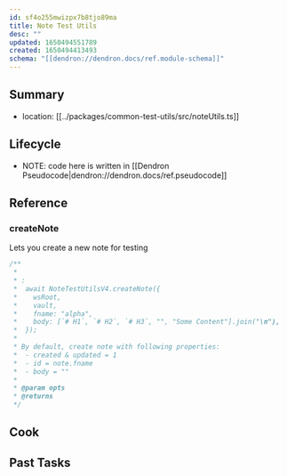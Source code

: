 ```yaml
---
id: sf4o255mwizpx7b8tjo89ma
title: Note Test Utils
desc: ""
updated: 1650494551789
created: 1650494413493
schema: "[[dendron://dendron.docs/ref.module-schema]]"
---
```


## Summary

- location: [[../packages/common-test-utils/src/noteUtils.ts]]

## Lifecycle

- NOTE: code here is written in [[Dendron Pseudocode|dendron://dendron.docs/ref.pseudocode]]

## Reference

### createNote

Lets you create a new note for testing

```ts
/**
 *
 * :
 *  await NoteTestUtilsV4.createNote({
 *    wsRoot,
 *    vault,
 *    fname: "alpha",
 *    body: [`# H1`, `# H2`, `# H3`, "", "Some Content"].join("\n"),
 *  });
 *
 * By default, create note with following properties:
 *  - created & updated = 1
 *  - id = note.fname
 *  - body = ""
 *
 * @param opts
 * @returns
 */
```

## Cook

## Past Tasks

